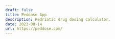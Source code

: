 ```yaml
---
draft: false
title: Peddose App
description: Pedriatic drug dosing calculator.
date: 2023-08-14
url: https://peddose.com/
---
```

